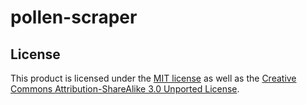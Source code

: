 # pollen-scraper

## License ##
This product is licensed under the [MIT license](README.md) as well as the
[Creative Commons Attribution-ShareAlike 3.0 Unported License](https://creativecommons.org/licenses/by-sa/3.0/deed.en_US).